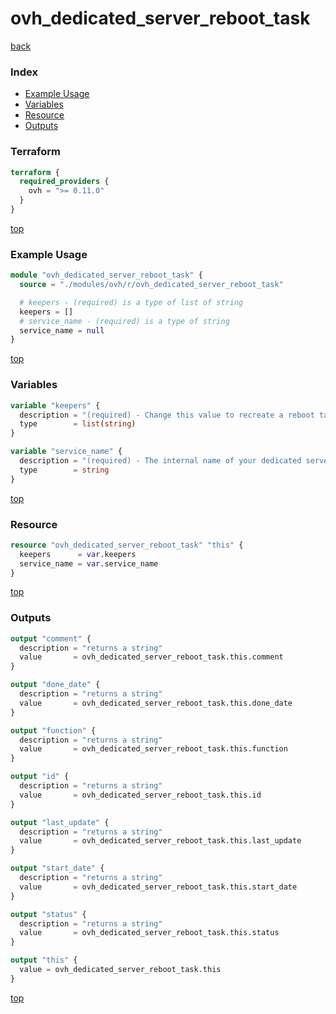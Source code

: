 # ovh_dedicated_server_reboot_task

[back](../ovh.md)

### Index

- [Example Usage](#example-usage)
- [Variables](#variables)
- [Resource](#resource)
- [Outputs](#outputs)

### Terraform

```terraform
terraform {
  required_providers {
    ovh = ">= 0.11.0"
  }
}
```

[top](#index)

### Example Usage

```terraform
module "ovh_dedicated_server_reboot_task" {
  source = "./modules/ovh/r/ovh_dedicated_server_reboot_task"

  # keepers - (required) is a type of list of string
  keepers = []
  # service_name - (required) is a type of string
  service_name = null
}
```

[top](#index)

### Variables

```terraform
variable "keepers" {
  description = "(required) - Change this value to recreate a reboot task."
  type        = list(string)
}

variable "service_name" {
  description = "(required) - The internal name of your dedicated server."
  type        = string
}
```

[top](#index)

### Resource

```terraform
resource "ovh_dedicated_server_reboot_task" "this" {
  keepers      = var.keepers
  service_name = var.service_name
}
```

[top](#index)

### Outputs

```terraform
output "comment" {
  description = "returns a string"
  value       = ovh_dedicated_server_reboot_task.this.comment
}

output "done_date" {
  description = "returns a string"
  value       = ovh_dedicated_server_reboot_task.this.done_date
}

output "function" {
  description = "returns a string"
  value       = ovh_dedicated_server_reboot_task.this.function
}

output "id" {
  description = "returns a string"
  value       = ovh_dedicated_server_reboot_task.this.id
}

output "last_update" {
  description = "returns a string"
  value       = ovh_dedicated_server_reboot_task.this.last_update
}

output "start_date" {
  description = "returns a string"
  value       = ovh_dedicated_server_reboot_task.this.start_date
}

output "status" {
  description = "returns a string"
  value       = ovh_dedicated_server_reboot_task.this.status
}

output "this" {
  value = ovh_dedicated_server_reboot_task.this
}
```

[top](#index)